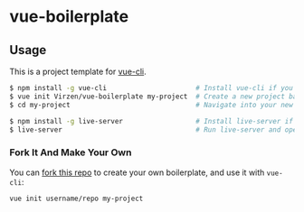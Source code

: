 # vue-boilerplate

## Usage

This is a project template for [vue-cli](https://github.com/vuejs/vue-cli).

``` bash
$ npm install -g vue-cli                      # Install vue-cli if you haven't already
$ vue init Virzen/vue-boilerplate my-project  # Create a new project based on this template
$ cd my-project                               # Navigate into your new project folder

$ npm install -g live-server                  # Install live-server if you haven't already
$ live-server                                 # Run live-server and open it in your browser
```

### Fork It And Make Your Own

You can [fork this repo](https://help.github.com/articles/fork-a-repo/) to create your own boilerplate, and use it with `vue-cli`:

``` bash
vue init username/repo my-project
```
